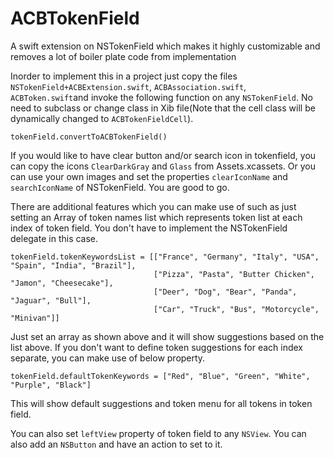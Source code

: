 # ACBTokenField
A swift extension on NSTokenField which makes it highly customizable and removes a lot of boiler plate code from implementation

Inorder to implement this in a project just copy the files `NSTokenField+ACBExtension.swift`, `ACBAssociation.swift`, `ACBToken.swift`and invoke the following function on any `NSTokenField`. No need to subclass or change class in Xib file(Note that the cell class will be dynamically changed to `ACBTokenFieldCell`). 

    tokenField.convertToACBTokenField()

If you would like to have clear button and/or search icon in tokenfield, you can copy the icons `ClearDarkGray` and `Glass` from Assets.xcassets. Or you can use your own images and set the properties `clearIconName` and `searchIconName` of NSTokenField. You are good to go.

There are additional features which you can make use of such as just setting an Array of token names list which represents token list at each index of token field. You don't have to implement the NSTokenField delegate in this case.

    tokenField.tokenKeywordsList = [["France", "Germany", "Italy", "USA", "Spain", "India", "Brazil"],
                                    ["Pizza", "Pasta", "Butter Chicken", "Jamon", "Cheesecake"],
                                    ["Deer", "Dog", "Bear", "Panda", "Jaguar", "Bull"],
                                    ["Car", "Truck", "Bus", "Motorcycle", "Minivan"]]
        
Just set an array as shown above and it will show suggestions based on the list above. If you don't want to define token suggestions for each index separate, you can make use of below property.

    tokenField.defaultTokenKeywords = ["Red", "Blue", "Green", "White", "Purple", "Black"]
        
This will show default suggestions and token menu for all tokens in token field.

You can also set `leftView` property of token field to any `NSView`. You can also add an `NSButton` and have an action to set to it.

